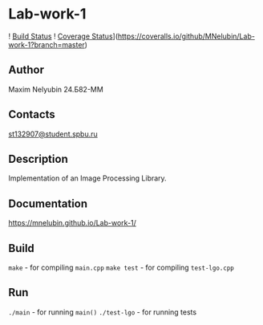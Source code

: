 # Lab-work-1

! [Build Status](https://github.com/MNelubin/Lab-work-1/actions/workflows/ci.yml/badge.svg)
! [Coverage Status](https://coveralls.io/repos/github/MNelubin/Lab-work-1/badge.svg?branch=master)](https://coveralls.io/github/MNelubin/Lab-work-1?branch=master)

## Author

Maxim Nelyubin 24.Б82-ММ

## Contacts

st132907@student.spbu.ru

## Description

Implementation of an Image Processing Library.

## Documentation

https://mnelubin.github.io/Lab-work-1/

## Build

`make` - for compiling `main.cpp`
`make test` - for compiling `test-lgo.cpp`

## Run

`./main` - for running `main()`
`./test-lgo` - for running tests
